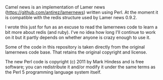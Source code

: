 Camel news is an implementation of Lamer news
(https://github.com/antirez/lamernews) written using Perl.  At the
moment it is compatible with the redis structure used by Lamer news
0.9.2.

I wrote this just for fun as an excuse to read the lamernews code to
learn a bit more about redis (and ruby).  I've no idea how long I'll
continue to work on it but it partly depends on whether anyone is
crazy enough to use it.

Some of the code in this repository is taken directly from the
original lamernews code base.  That retains the original copyright
and license.

The new Perl code is copyright (c) 2011 by Mark Hindess and is free
software; you can redistribute it and/or modify it under the same
terms as the Perl 5 programming language system itself.
